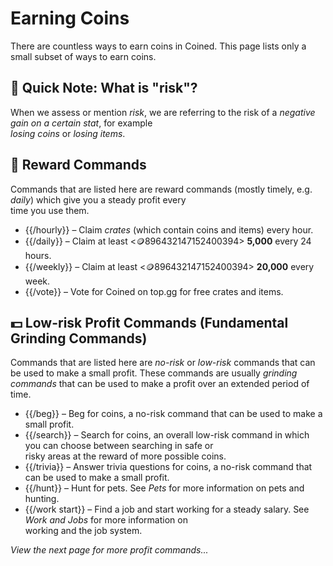 # Earning Coins

There are countless ways to earn coins in Coined. This page lists only a small subset of ways to earn coins.

## 📝 Quick Note: What is "risk"?

When we assess or mention *risk*, we are referring to the risk of a *negative gain on a certain stat*, for example \
*losing coins* or *losing items*.

## 📆 Reward Commands

Commands that are listed here are reward commands (mostly timely, e.g. *daily*) which give you a steady profit every \
time you use them.
- {{/hourly}} – Claim *crates* (which contain coins and items) every hour.
- {{/daily}} – Claim at least <:coin:896432147152400394> **5,000** every 24 hours.
- {{/weekly}} – Claim at least <:coin:896432147152400394> **20,000** every week.
- {{/vote}} – Vote for Coined on top.gg for free crates and items.

## 💵 Low-risk Profit Commands (Fundamental Grinding Commands)

Commands that are listed here are *no-risk* or *low-risk* commands that can be used to make a small profit.
These commands are usually *grinding commands* that can be used to make a profit over an extended period of time.
- {{/beg}} – Beg for coins, a no-risk command that can be used to make a small profit.
- {{/search}} – Search for coins, an overall low-risk command in which you can choose between searching in safe or \
risky areas at the reward of more possible coins.
- {{/trivia}} – Answer trivia questions for coins, a no-risk command that can be used to make a small profit.
- {{/hunt}} – Hunt for pets. See *Pets* for more information on pets and hunting.
- {{/work start}} – Find a job and start working for a steady salary. See *Work and Jobs* for more information on \
working and the job system.

*View the next page for more profit commands...*